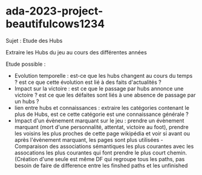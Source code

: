 # ada-2023-project-beautifulcows1234

Sujet : Etude des Hubs 

Extraire les Hubs du jeu au cours des différentes années

Etude possible : 
- Evolution temporelle : est-ce que les hubs changent au cours du temps ? est ce que cette évolution est lié à des faits d'actualités ? 
- Impact sur la victoire : est ce que le passage par hubs annonce une victoire ? est ce que les défaites sont liés à une absence de passage par un hubs ? 
- lien entre hubs et connaissances : extraire les catégories contenant le plus de Hubs, est ce cette catégorie est une connaissance générale ? 
- Impact d'un évènement marquant sur le jeu : prendre un évènement marquant (mort d'une personnalité, attentat, victoire au foot), prendre les voisins les plus proches de cette page wikipédia et voir si avant ou après l'évènement marquant, les pages sont plus utilisées
-Comparaison des associations sémantiques les plus courantes avec les assocations les plus courantes qui font prendre le plus court chemin.(Création d'une seule est même DF qui regroupe tous les paths, pas besoin de faire de difference entre les finshed paths et les unfinished
